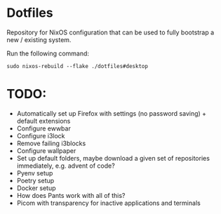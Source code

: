# Dotfiles

Repository for NixOS configuration that can be used to fully bootstrap a new / existing system.

Run the following command:

```
sudo nixos-rebuild --flake ./dotfiles#desktop
```

# TODO:

* Automatically set up Firefox with settings (no password saving) + default extensions
* Configure ewwbar
* Configure i3lock
* Remove failing i3blocks
* Configure wallpaper
* Set up default folders, maybe download a given set of repositories immediately, e.g. advent of code?
* Pyenv setup
* Poetry setup
* Docker setup
* How does Pants work with all of this?
* Picom with transparency for inactive applications and terminals

